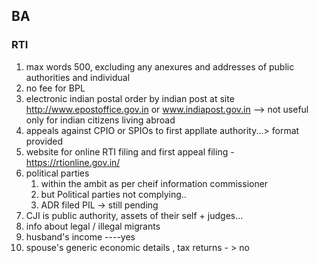## BA
### RTI
1. max words 500, excluding any anexures and addresses of public authorities and individual
2. no fee for BPL
3. electronic indian postal order by indian post at site http://www.epostoffice.gov.in or www.indiapost.gov.in --> not useful only for indian citizens living abroad
4. appeals against CPIO or SPIOs to first appllate authority...> format provided
5. website for online RTI filing and first appeal filing - https://rtionline.gov.in/
6. political parties 
	1. within the ambit as per cheif information commissioner
	2. but Political parties not complying..
	3. ADR filed PIL -> still pending
7. CJI is public authority, assets of their self + judges...
8. info about legal / illegal migrants
9. husband's income ----yes
10. spouse's generic economic details , tax returns - > no